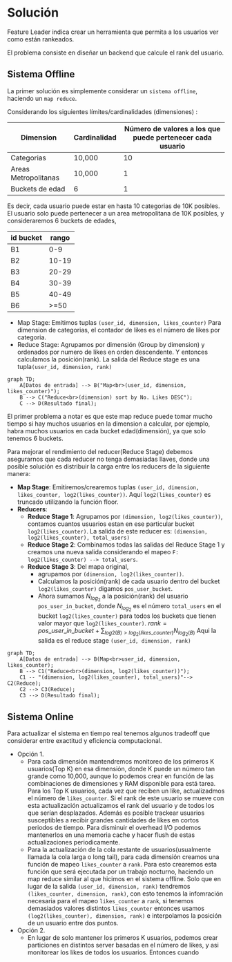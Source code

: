 # Solución

Feature Leader indica crear un herramienta que permita a los usuarios ver como están rankeados.

El problema consiste en diseñar un backend que calcule el rank del usuario.

## Sistema Offline

La primer solución es simplemente considerar un `sistema offline`, haciendo un `map reduce`.

Considerando los siguientes límites/cardinalidades (dimensiones) : 

| Dimension | Cardinalidad | Número de valores a los que puede pertenecer cada usuario |
| --------- | ------------ | ---------------------------------------------------------- |
| Categorias | 10,000 | 10 |
| Areas Metropolitanas | 10,000 | 1 |
| Buckets de edad | 6 | 1 |

Es decir, cada usuario puede estar en  hasta 10 categorias de 10K posibles. El usuario solo puede
pertenecer a un area metropolitana de 10K posibles, y consideraremos 6 buckets de edades, 

| id bucket | rango |
| --------- | ----- |
| B1 | 0-9 |
| B2 | 10-19 |
| B3 | 20-29 |
| B4 | 30-39 |
| B5 | 40-49 |
| B6 | >=50 |


- Map Stage: Emitimos tuplas `(user_id, dimension, likes_counter)`
Para dimension de categorias, el contador de likes es el número de likes por categoria.
- Reduce Stage: Agrupamos por dimensión (Group by dimension) y ordenados por numero de likes en orden descendente. Y entonces calculamos la posición(rank). La salida del Reduce stage es una tupla`(user_id, dimension, rank)`


```mermaid
graph TD;
    A[Datos de entrada] --> B("Map<br>(user_id, dimension, likes_counter)");
    B --> C("Reduce<br>(dimension) sort by No. Likes DESC");
    C --> D(Resultado final);
```


El primer problema a notar es que este map reduce puede tomar mucho tiempo si hay muchos usuarios en la dimension a calcular, por ejemplo, habra muchos usuarios en cada bucket edad(dimensión), ya que solo tenemos 6 buckets.

Para mejorar el rendimiento del reducer(Reduce Stage) debemos asegurarnos que cada reducer no tenga demasiadas llaves, donde una posible solución es distribuir la carga entre los reducers de la siguiente manera:


- **Map Stage**: Emitiremos/crearemos tuplas `(user_id, dimension, likes_counter, log2(likes_counter))`. Aquí `log2(likes_counter)` es truncado utilizando la función floor.
- **Reducers**:
    - **Reduce Stage 1**: Agrupamos por `(dimension, log2(likes_counter))`, contamos cuantos usuarios estan en ese particular bucket `log2(likes_counter)`. La salida de este reducer es: `(dimension, log2(likes_counter), total_users)`
    - **Reduce Stage 2**: Combinamos todas las salidas del Reduce Stage 1 y creamos una nueva salida considerando el mapeo `F: log2(likes_counter) --> total_users`.
    - **Reduce Stage 3**: Del mapa original, 
        - agrupamos por `(dimension, log2(likes_counter))`. 
        - Calculamos la posición(rank) de cada usuario dentro del bucket `log2(likes_counter)` digamos `pos_user_bucket`.
        - Ahora sumamos $N_{log_{2}}$ a la posición(rank) del usuario `pos_user_in_bucket`,  donde $N_{log_{2}}$ es el número `total_users` en el bucket `log2(likes_counter)`  para todos los buckets que tienen valor mayor que `log2(likes_counter)`. $rank=pos\_user\_in\_bucket+\sum_{log2(B)> log_{2}(likes\_counter)} N_{log_{2}(B)}$ Aqui la salida es el reduce stage `(user_id, dimension, rank)`



```mermaid
graph TD;
    A[Datos de entrada] --> B(Map<br>user_id, dimension, likes_counter);
    B --> C1("Reduce<br>(dimension, log2(likes_counter))");
    C1 -- "(dimension, log2(likes_counter), total_users)"--> C2(Reduce);
    C2 --> C3(Reduce);
    C3 --> D(Resultado final);
```

## Sistema Online

Para actualizar el sistema en tiempo real tenemos algunos tradeoff que considerar entre exactitud y eficiencia computacional.

- Opción 1. 
    - Para cada dimensión mantendremos monitoreo de los primeros K usuarios(Top K) en esa dimensión, donde K puede un número tan grande como 10,000, aunque lo podemos crear en función de las combinaciones de dimensiones y RAM disponible para está tarea. Para los Top K usuarios, cada vez que reciben un like, actualizadmos el número de `likes_counter`. Si el rank de este usuario se mueve con esta actualización actualizamos el rank del usuario y de todos los que serían desplazados. Además es posible trackear usuarios susceptibles a recibir grandes cantidades de likes en cortos periodos de tiempo. Para disminuir el overhead I/O podemos mantenerlos en una memoria cache y hacer flush de estas actualizaciones periodicamente.
    - Para la actualización de la cola restante de usuarios(usualmente llamada la cola larga o long tail), para cada dimensión creamos una función de mapeo `likes_counter` a `rank`. Para esto crearemos esta función que será ejecutada por un trabajo nocturno, haciendo un map reduce similar al que hicimos en el sistema offline. Solo que en lugar de  la salida `(user_id, dimension, rank)` tendremos `(likes_counter, dimension, rank)`, con esto tenemos la infomración necesaria para el mapeo `likes_counter` a `rank`, si tenemos demasiados valores distintos `likes_counter` entonces usamos `(log2(likes_counter), dimension, rank)` e interpolamos la posición de un usuario entre dos puntos.
- Opción 2. 
    - En lugar de solo mantener los primeros K usuarios, podemos crear particiones en distintos server basadas en el número de likes, y asi monitorear los likes de todos los usuarios. Entonces cuando



